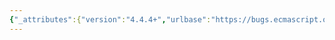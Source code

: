 ```yaml
---
{"_attributes":{"version":"4.4.4+","urlbase":"https://bugs.ecmascript.org/","maintainer":"dherman@mozilla.com"},"bug":{"bug_id":2762,"creation_ts":"2014-05-01 07:20:00 -0700","short_desc":"9.4.3.2 [[Enumerate]] (): Fix step algorithm step","delta_ts":"2014-06-16 14:56:59 -0700","product":"Draft for 6th Edition","component":"editorial issue","version":"Rev 24: April 27, 2014 Draft","rep_platform":"All","op_sys":"All","bug_status":"RESOLVED","resolution":"FIXED","priority":"Normal","bug_severity":"normal","everconfirmed":true,"reporter":{"uid":"andrebargull","name":"André Bargull"},"assigned_to":{"uid":"allen","name":"Allen Wirfs-Brock"},"long_desc":[{"commentid":8054,"comment_count":0,"who":{"uid":"andrebargull","name":"André Bargull"},"bug_when":"2014-05-01 07:20:51 -0700","thetext":"9.4.3.2 [[Enumerate]] (), step 5:\n\n> [...] but including every element of keys as included as a \n> property keys that is returned by the resulting iterator.\n\n\nThat sentence does not look right."},{"commentid":8221,"comment_count":1,"who":{"uid":"andrebargull","name":"André Bargull"},"bug_when":"2014-05-08 05:02:03 -0700","thetext":"Also applies to 9.4.5.5 [[Enumerate]] ()."},{"commentid":8249,"comment_count":2,"who":{"uid":"allen","name":"Allen Wirfs-Brock"},"bug_when":"2014-05-09 10:49:33 -0700","thetext":"fixed in rev25 editor's draft"},{"commentid":8984,"comment_count":3,"who":{"uid":"allen","name":"Allen Wirfs-Brock"},"bug_when":"2014-06-16 14:56:59 -0700","thetext":"fixed in rev25"}]}}
---
```

